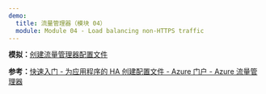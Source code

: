 ```yaml
---
demo:
  title: 流量管理器（模块 04）
  module: Module 04 - Load balancing non-HTTPS traffic
---
```

**模拟：**[创建流量管理器配置文件](https://mslabs.cloudguides.com/guides/AZ-700%20Lab%20Simulation%20-%20Create%20a%20Traffic%20Manager%20profile%20using%20the%20Azure%20portal)

**参考：**[快速入门 - 为应用程序的 HA 创建配置文件 - Azure 门户 - Azure 流量管理器](https://learn.microsoft.com/azure/traffic-manager/quickstart-create-traffic-manager-profile)

